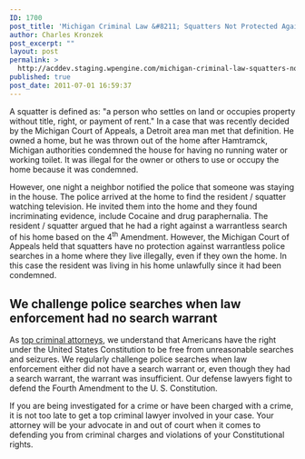 ```yaml
---
ID: 1700
post_title: 'Michigan Criminal Law &#8211; Squatters Not Protected Against Warrantless Police Searches Says Michigan Court of Appeals'
author: Charles Kronzek
post_excerpt: ""
layout: post
permalink: >
  http://acddev.staging.wpengine.com/michigan-criminal-law-squatters-not-protected-against-warrantless-police-searches-says-michigan-court-of-appeals.html
published: true
post_date: 2011-07-01 16:59:37
---
```

A squatter is defined as: "a person who settles on land or occupies  property without title, right, or payment of rent." In a case that was  recently decided by the Michigan Court of Appeals, a Detroit area man  met that definition. He owned a home, but he was thrown out of the home  after Hamtramck, Michigan authorities condemned the house for having no  running water or working toilet. It was illegal for the owner or others  to use or occupy the home because it was condemned.

However, one night a neighbor notified the police that someone was  staying in the house. The police arrived at the home to find the  resident / squatter watching television. He invited them into the home  and they found incriminating evidence, include Cocaine and drug paraphernalia. The resident / squatter argued that he had  a right against a warrantless search of his  home based on the 4<sup>th</sup> Amendment. However, the Michigan Court  of Appeals held that squatters have no protection against warrantless  police searches in a home where they live illegally, even if they own  the home. In this case the resident was living in his home unlawfully  since it had been condemned.


<h2>We challenge police searches when law enforcement had no search warrant</h2>

As <a title="top criminal attorneys" href="http://acddev.staging.wpengine.com" target="_blank">top criminal attorneys</a>, we understand that Americans have the right under the United States Constitution to be free from  unreasonable searches and seizures. We regularly challenge police  searches when law enforcement either did not have a search warrant or,  even though they had a search warrant, the warrant was insufficient. Our  defense lawyers fight to defend the Fourth Amendment to the U. S.  Constitution.

If you are being investigated for a crime or have been charged with a  crime, it is not too late to get a top criminal lawyer involved in your case. Your attorney will  be your advocate in and out of court when it comes to defending you from  criminal charges and violations of your Constitutional rights.
